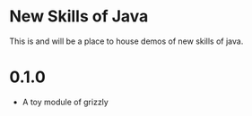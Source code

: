 # New Skills of Java

This is and will be a place to house demos of new skills of java.

# 0.1.0

- A toy module of grizzly